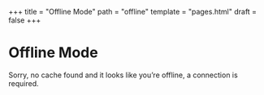 +++
title = "Offline Mode"
path = "offline"
template = "pages.html"
draft = false
+++

# Offline Mode

Sorry, no cache found and it looks like you’re offline, a connection is required.
